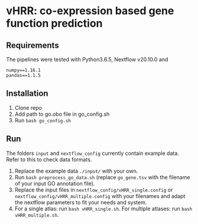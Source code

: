 # vHRR: co-expression based gene function prediction

## Requirements

The pipelines were tested with Python3.6.5, Nextflow v20.10.0 and

```
numpy==1.16.1
pandas==1.1.5
```


## Installation

1. Clone repo
2. Add path to go.obo file in go_config.sh
3. Run `bash go_config.sh`

## Run

The folders `input` and `nextflow_config` currently contain example data. Refer to this to check data formats.

1. Replace the example data `./input/` with your own.
2. Run `bash preprocess_go_data.sh` (replace `go_gene.tsv` with the filename of your input GO annotation file).
3. Replace the input files in `nextflow_config/vHRR_single.config` or `nextflow_config/vHRR_multiple.config` with your filenames and adapt the nextflow parameters to  fit your needs and system.
4. For a single atlas: run `bash vHRR_single.sh`. For multiple atlases: run `bash vHRR_multiple.sh`. 


